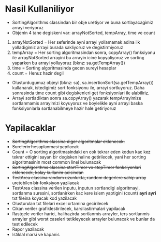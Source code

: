 # Nasil Kullaniliyor
* SortingAlgorithms classindan bir obje uretiyor ve buna sortlayacagimiz arrayi veriyoruz
* Objenin 4 tane degiskeni var: arrayNotSorted, tempArray, time ve count
1. arrayNotSorted = Her seferinde ayni arrayi yollamamak adina ilk yolladigimiz arrayi burada sakliyoruz ve degistirmiyoruz
2. tempArray = Her sorting algoritmasindan sonra, copyArray() fonksiyonu ile arrayNotSorted arrayini bu arrayin icine kopyaliyoruz ve sorting yaparken bu arrayi yolluyoruz (bknz: sa.getTempArray())
3. time = Sorting algoritmasinda gecen sureyi hesaplar
4. count = Henuz hazir degil
* Olusturdugumuz objeyi (bknz: sa), sa.insertionSort(sa.getTempArray()) kullanarak, istedigimiz sort fonksiyonu ile, arrayi sortluyoruz. Daha sonrasinda time count gibi degiskenleri get fonksiyonlari ile alabiliriz.
* Arrayi sortladiktan sonra sa.copyArray() yazarak tempArrayimize sortlanmamis arrayimizi koyuyoruz ve boylelikle ayni arrayi baska fonksiyonlarla sortlanabilmeye hazir hale getiriyoruz

# Yapilacaklar

* ~~SortingAlgorithms classina diger algoritmalar eklenecek.~~
* ~~Surelerin hesaplanmasi yapilacak~~
* Count = O sorting algoritmasindaki en cok tekrar eden kodun kac kez tekrar ettigini sayan bir degisken haline getirilecek, yani her sorting algoritmasinin most common linei bulunacak
* ~~SortingAlgorithms classina startTimer ve stopTimer fonksiyonlari eklenecek, kolay kullanim acisindan~~
* ~~TestArea classina random uzunlukta, random degerlere sahip array uretebilen bir fonksiyon yazilacak~~
* TestArea classina verilen inputu, inputun sortlandigi algoritmayi, sortlanma suresini, sortlanirken kac kere islem yaptigini (count) **ayri ayri** txt fileina koyacak kod yazilacak
* Olusturulan txt filelari excel ortamina gecirilecek
* Cikan veriler grafiklestirilecek, karsilastirmalari yapilacak
* Rastgele veriler harici, halihazirda sortlanmis arrayler, ters sortlanmis arrayler gibi worst caseleri tetikleyecek arrayler bulunacak ve bunlar da test edilecek
* Rapor yazilacak
* Istiklal marsi ve kapanis